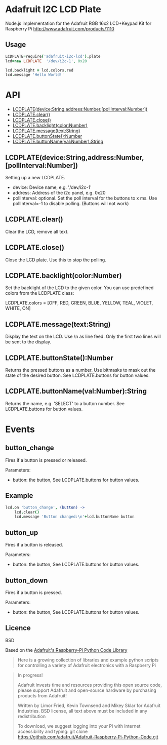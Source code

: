 Adafruit I2C LCD Plate
======================

Node.js implementation for the Adafruit RGB 16x2 LCD+Keypad Kit for Raspberry Pi 
http://www.adafruit.com/products/1110



Usage
-----
```coffeescript
LCDPLATE=require('adafruit-i2c-lcd').plate
lcd=new LCDPLATE  '/dev/i2c-1', 0x20

lcd.backlight = lcd.colors.red
lcd.message 'Hello World!'
```

API
====

  - [LCDPLATE(device:String,address:Number,[pollInterval:Number])](#lcdplatedevicestringaddressnumberpollintervalnumber)
  - [LCDPLATE.clear()](#lcdplateclear)
  - [LCDPLATE.close()](#lcdplateclose)
  - [LCDPLATE.backlight(color:Number)](#lcdplatebacklightcolornumber)
  - [LCDPLATE.message(text:String)](#lcdplatemessagetextstring)
  - [LCDPLATE.buttonState():Number](#lcdplatebuttonstatenumber)
  - [LCDPLATE.buttonName(val:Number):String](#lcdplatebuttonnamevalnumberstring)

## LCDPLATE(device:String,address:Number,[pollInterval:Number])

Setting up a new LCDPLATE. 

- device: Device name, e.g. '/dev/i2c-1'
- address: Address of the i2c panel, e.g. 0x20
- pollInterval: optional. Set the poll interval for the buttons to x ms. Use pollInterval=-1 to disable polling. (Buttons will not work)

## LCDPLATE.clear()

Clear the LCD, remove all text.

## LCDPLATE.close()

Close the LCD plate. Use this to stop the polling.

## LCDPLATE.backlight(color:Number)

Set the backlight of the LCD to the given color. You can use predefined colors from the LCDPLATE class: 

LCDPLATE.colors = [OFF, RED, GREEN, BLUE, YELLOW, TEAL, VIOLET, WHITE, ON]


## LCDPLATE.message(text:String)

Display the text on the LCD. Use \n as line feed. Only the first two lines will be sent to the display.

## LCDPLATE.buttonState():Number

Returns the pressed buttons as a number. Use bitmasks to mask out the state of the desired button. See LCDPLATE.buttons for button values.

## LCDPLATE.buttonName(val:Number):String

Returns the name, e.g. 'SELECT' to a button number. See LCDPLATE.buttons for button values.

# Events

## button_change

Fires if a button is pressed or released. 

Parameters:   
    
* button: the button, See LCDPLATE.buttons for button values.

## Example
```coffeescript
lcd.on 'button_change', (button) ->
    lcd.clear()
	lcd.message 'Button changed:\n'+lcd.buttonName button
```

## button_up

Fires if a button is released. 

Parameters:   
    
* button: the button, See LCDPLATE.buttons for button values.


## button_down

Fires if a button is pressed.

Parameters:   
    
* button: the button, See LCDPLATE.buttons for button values.

## Licence
BSD

Based on the [Adafruit's Raspberry-Pi Python Code Library](https://github.com/adafruit/Adafruit-Raspberry-Pi-Python-Code.git)

>  Here is a growing collection of libraries and example python scripts
>  for controlling a variety of Adafruit electronics with a Raspberry Pi
  
>  In progress!
>
>  Adafruit invests time and resources providing this open source code,
>  please support Adafruit and open-source hardware by purchasing
>  products from Adafruit!
>
>  Written by Limor Fried, Kevin Townsend and Mikey Sklar for Adafruit Industries.
>  BSD license, all text above must be included in any redistribution
>
>  To download, we suggest logging into your Pi with Internet accessibility and typing:
>  git clone https://github.com/adafruit/Adafruit-Raspberry-Pi-Python-Code.git
